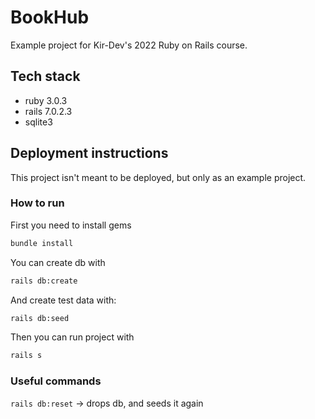 # BookHub

Example project for Kir-Dev's 2022 Ruby on Rails course.

## Tech stack
 * ruby 3.0.3
 * rails 7.0.2.3
 * sqlite3
 
## Deployment instructions
This project isn't meant to be deployed, but only as an example project.

### How to run

First you need to install gems
```bash
bundle install
```

You can create db with

```bash
rails db:create
```
And create test data with:
```bash
rails db:seed
```

Then you can run project with
```bash
rails s
```

### Useful commands

`rails db:reset` -> drops db, and seeds it again
